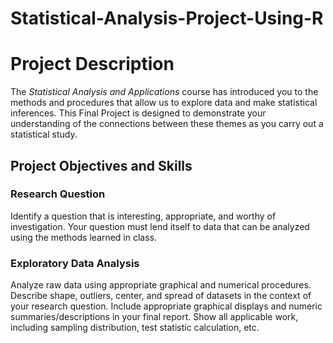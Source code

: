 # Statistical-Analysis-Project-Using-R

# Project Description

The *Statistical Analysis and Applications* course has introduced you to the methods and procedures that allow us to explore data and make statistical inferences. This Final Project is designed to demonstrate your understanding of the connections between these themes as you carry out a statistical study.

## Project Objectives and Skills

### Research Question

Identify a question that is interesting, appropriate, and worthy of investigation. Your question must lend itself to data that can be analyzed using the methods learned in class.

### Exploratory Data Analysis

Analyze raw data using appropriate graphical and numerical procedures. Describe shape, outliers, center, and spread of datasets in the context of your research question. Include appropriate graphical displays and numeric summaries/descriptions in your final report. Show all applicable work, including sampling distribution, test statistic calculation, etc.
